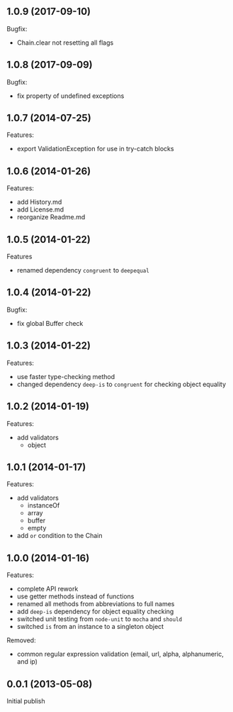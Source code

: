 ## 1.0.9 (2017-09-10)

Bugfix:

  - Chain.clear not resetting all flags

## 1.0.8 (2017-09-09)

Bugfix:

  - fix property of undefined exceptions

## 1.0.7 (2014-07-25)

Features:

  - export ValidationException for use in try-catch blocks

## 1.0.6 (2014-01-26)

Features:

  - add History.md
  - add License.md
  - reorganize Readme.md

## 1.0.5 (2014-01-22)

Features

  - renamed dependency `congruent` to `deepequal`

## 1.0.4 (2014-01-22)

Bugfix:

  - fix global Buffer check

## 1.0.3 (2014-01-22)

Features:

  - use faster type-checking method
  - changed dependency `deep-is` to `congruent` for checking object equality

## 1.0.2 (2014-01-19)

Features:

  - add validators
    - object

## 1.0.1 (2014-01-17)

Features:

  - add validators
    - instanceOf
    - array
    - buffer
    - empty
  - add `or` condition to the Chain

## 1.0.0 (2014-01-16)

Features:

  - complete API rework
  - use getter methods instead of functions
  - renamed all methods from abbreviations to full names
  - add `deep-is` dependency for object equality checking
  - switched unit testing from `node-unit` to `mocha` and `should`
  - switched `is` from an instance to a singleton object
  
Removed:

  - common regular expression validation (email, url, alpha, alphanumeric, and ip)

## 0.0.1 (2013-05-08)

Initial publish
